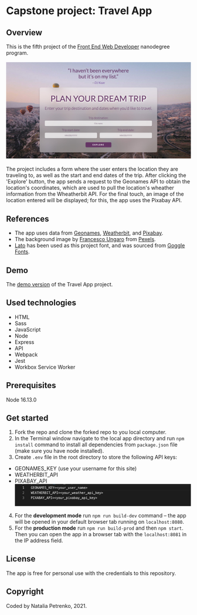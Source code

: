 # Capstone project: Travel App

## Overview
This is the fifth project of the [Front End Web Developer](https://www.udacity.com/course/front-end-web-developer-nanodegree--nd0011) nanodegree program.<br /><br />
![The app screenshot](src/client/images/Travel-app_Screenshot.jpg?raw=true "The app screenshot")<br /><br />
The project includes a form where the user enters the location they are traveling to, as well as the start and end dates of the trip. After clicking the 'Explore' button, the app sends a request to the Geonames API to obtain the location's coordinates, which are used to pull the location's wheather information from the Wheatherbit API. For the final touch, an image of the location entered will be displayed; for this, the app uses the Pixabay API.

## References
- The app uses data from [Geonames](http://www.geonames.org/), [Weatherbit](https://www.weatherbit.io/), and [Pixabay](https://pixabay.com/).
- The background image by [Francesco Ungaro](https://www.pexels.com/photo/hot-air-ballons-in-the-sky-2325446/) from [Pexels](https://www.pexels.com/).
- [Lato](https://fonts.google.com/specimen/Lato) has been used as this project font, and was sourced from [Goggle Fonts](https://fonts.google.com/). 

## Demo
The [demo version](http://thequickwebsite.com:8081/) of the Travel App project.

## Used technologies
- HTML
- Sass
- JavaScript
- Node
- Express
- API
- Webpack
- Jest
- Workbox Service Worker

## Prerequisites
Node 16.13.0

## Get started
1. Fork the repo and clone the forked repo to you local computer.
2. In the Terminal window navigate to the local app directory and run `npm install` command to install all dependencies from `package.json` file (make sure you have node installed).
3. Create `.env` file in the root directory to store the following API keys:
- GEONAMES_KEY (use your username for this site)
- WEATHERBIT_API
- PIXABAY_API
![.env variables sample](src/client/images/env_variables_sample.png?raw=true ".env variables sample")
4. For the **development mode** run `npm run build-dev` command – the app will be opened in your default browser tab running on `localhost:8080`.
5. For the **production mode** run `npm run build-prod` and then `npm start`. Then you can open the app in a browser tab with the `localhost:8081` in the IP address field.

## License
The app is free for personal use with the credentials to this repository.

## Copyright
Coded by Natalia Petrenko, 2021.